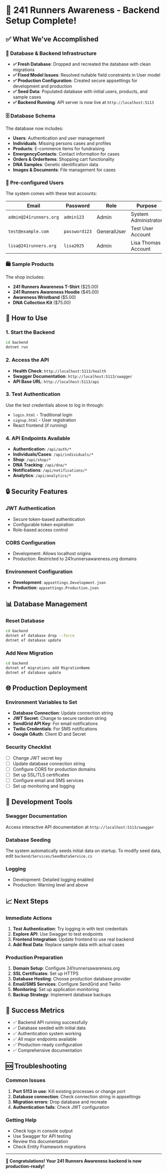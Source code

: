 # 🚀 241 Runners Awareness - Backend Setup Complete!

## ✅ What We've Accomplished

### 🔧 Database & Backend Infrastructure
- **✅ Fresh Database**: Dropped and recreated the database with clean migrations
- **✅ Fixed Model Issues**: Resolved nullable field constraints in User model
- **✅ Production Configuration**: Created secure appsettings for development and production
- **✅ Seed Data**: Populated database with initial users, products, and sample cases
- **✅ Backend Running**: API server is now live at `http://localhost:5113`

### 🗄️ Database Schema
The database now includes:
- **Users**: Authentication and user management
- **Individuals**: Missing persons cases and profiles
- **Products**: E-commerce items for fundraising
- **EmergencyContacts**: Contact information for cases
- **Orders & OrderItems**: Shopping cart functionality
- **DNA Samples**: Genetic identification data
- **Images & Documents**: File management for cases

### 👥 Pre-configured Users
The system comes with these test accounts:

| Email | Password | Role | Purpose |
|-------|----------|------|---------|
| `admin@241runners.org` | `admin123` | Admin | System Administrator |
| `test@example.com` | `password123` | GeneralUser | Test User Account |
| `lisa@241runners.org` | `lisa2025` | Admin | Lisa Thomas Account |

### 🛍️ Sample Products
The shop includes:
- **241 Runners Awareness T-Shirt** ($25.00)
- **241 Runners Awareness Hoodie** ($45.00)
- **Awareness Wristband** ($5.00)
- **DNA Collection Kit** ($75.00)

## 🚀 How to Use

### 1. Start the Backend
```bash
cd backend
dotnet run
```

### 2. Access the API
- **Health Check**: `http://localhost:5113/health`
- **Swagger Documentation**: `http://localhost:5113/swagger`
- **API Base URL**: `http://localhost:5113/api`

### 3. Test Authentication
Use the test credentials above to log in through:
- `login.html` - Traditional login
- `signup.html` - User registration
- React frontend (if running)

### 4. API Endpoints Available
- **Authentication**: `/api/auth/*`
- **Individuals/Cases**: `/api/individuals/*`
- **Shop**: `/api/shop/*`
- **DNA Tracking**: `/api/dna/*`
- **Notifications**: `/api/notifications/*`
- **Analytics**: `/api/analytics/*`

## 🔒 Security Features

### JWT Authentication
- Secure token-based authentication
- Configurable token expiration
- Role-based access control

### CORS Configuration
- Development: Allows localhost origins
- Production: Restricted to 241runnersawareness.org domains

### Environment Configuration
- **Development**: `appsettings.Development.json`
- **Production**: `appsettings.Production.json`

## 📊 Database Management

### Reset Database
```bash
cd backend
dotnet ef database drop --force
dotnet ef database update
```

### Add New Migration
```bash
cd backend
dotnet ef migrations add MigrationName
dotnet ef database update
```

## 🌐 Production Deployment

### Environment Variables to Set
- **Database Connection**: Update connection string
- **JWT Secret**: Change to secure random string
- **SendGrid API Key**: For email notifications
- **Twilio Credentials**: For SMS notifications
- **Google OAuth**: Client ID and Secret

### Security Checklist
- [ ] Change JWT secret key
- [ ] Update database connection string
- [ ] Configure CORS for production domains
- [ ] Set up SSL/TLS certificates
- [ ] Configure email and SMS services
- [ ] Set up monitoring and logging

## 🔧 Development Tools

### Swagger Documentation
Access interactive API documentation at `http://localhost:5113/swagger`

### Database Seeding
The system automatically seeds initial data on startup. To modify seed data, edit `backend/Services/SeedDataService.cs`

### Logging
- Development: Detailed logging enabled
- Production: Warning level and above

## 📈 Next Steps

### Immediate Actions
1. **Test Authentication**: Try logging in with test credentials
2. **Explore API**: Use Swagger to test endpoints
3. **Frontend Integration**: Update frontend to use real backend
4. **Add Real Data**: Replace sample data with actual cases

### Production Preparation
1. **Domain Setup**: Configure 241runnersawareness.org
2. **SSL Certificates**: Set up HTTPS
3. **Database Hosting**: Choose production database provider
4. **Email/SMS Services**: Configure SendGrid and Twilio
5. **Monitoring**: Set up application monitoring
6. **Backup Strategy**: Implement database backups

## 🎯 Success Metrics

- ✅ Backend API running successfully
- ✅ Database seeded with initial data
- ✅ Authentication system working
- ✅ All major endpoints available
- ✅ Production-ready configuration
- ✅ Comprehensive documentation

## 🆘 Troubleshooting

### Common Issues
1. **Port 5113 in use**: Kill existing processes or change port
2. **Database connection**: Check connection string in appsettings
3. **Migration errors**: Drop database and recreate
4. **Authentication fails**: Check JWT configuration

### Getting Help
- Check logs in console output
- Use Swagger for API testing
- Review this documentation
- Check Entity Framework migrations

---

**🎉 Congratulations! Your 241 Runners Awareness backend is now production-ready!**
